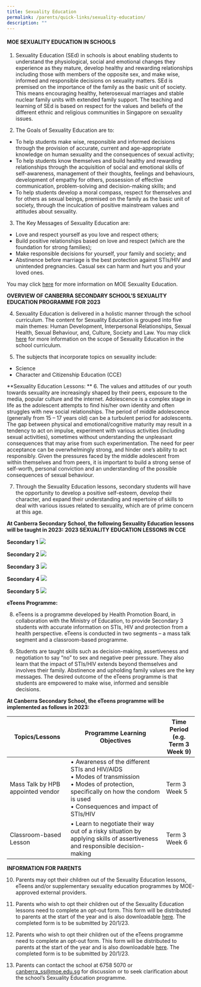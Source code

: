 ```yaml
---
title: Sexuality Education
permalink: /parents/quick-links/sexuality-education/
description: ""
---
```

#### MOE SEXUALITY EDUCATION IN SCHOOLS

1.	Sexuality Education (SEd) in schools is about enabling students to understand the physiological, social and emotional changes they experience as they mature, develop healthy and rewarding relationships including those with members of the opposite sex, and make wise, informed and responsible decisions on sexuality matters. SEd is premised on the importance of the family as the basic unit of society. This means encouraging healthy, heterosexual marriages and stable nuclear family units with extended family support. The teaching and learning of SEd is based on respect for the values and beliefs of the different ethnic and religious communities in Singapore on sexuality issues.

2.	The Goals of Sexuality Education are to:

* To help students make wise, responsible and informed decisions through the provision of accurate, current and age-appropriate knowledge on human sexuality and the consequences of sexual activity;
* To help students know themselves and build healthy and rewarding relationships through the acquisition of social and emotional skills of self-awareness, management of their thoughts, feelings and behaviours, development of empathy for others, possession of effective communication, problem-solving and decision-making skills; and
* To help students develop a moral compass, respect for themselves and for others as sexual beings, premised on the family as the basic unit of society, through the inculcation of positive mainstream values and attitudes about sexuality. 

3.	The Key Messages of Sexuality Education are:

*	Love and respect yourself as you love and respect others;
*	Build positive relationships based on love and respect (which are the foundation for strong families);
* Make responsible decisions for yourself, your family and society; and
*	Abstinence before marriage is the best protection against STIs/HIV and unintended pregnancies. Casual sex can harm and hurt you and your loved ones.

You may click [here](https://go.gov.sg/moe-sexuality-education) for more information on MOE Sexuality Education.

**OVERVIEW OF CANBERRA SECONDARY SCHOOL’S SEXUALITY EDUCATION PROGRAMME FOR 2023**

4.	Sexuality Education is delivered in a holistic manner through the school curriculum. The content for Sexuality Education is grouped into five main themes: Human Development, Interpersonal Relationships, Sexual Health, Sexual Behaviour, and, Culture, Society and Law. You may click [here](https://go.gov.sg/moe-sexuality-education-scope) for more information on the scope of Sexuality Education in the school curriculum.

5.	The subjects that incorporate topics on sexuality include: 
* Science 
* Character and Citizenship Education (CCE)

**Sexuality Education Lessons: **
6.	The values and attitudes of our youth towards sexuality are increasingly shaped by their peers, exposure to the media, popular culture and the internet. Adolescence is a complex stage in life as the adolescent attempts to find his/her own identity and often struggles with new social relationships. The period of middle adolescence (generally from 15 – 17 years old) can be a turbulent period for adolescents. The gap between physical and emotional/cognitive maturity may result in a tendency to act on impulse, experiment with various activities (including sexual activities), sometimes without understanding the unpleasant consequences that may arise from such experimentation. The need for peer acceptance can be overwhelmingly strong, and hinder one’s ability to act responsibly.  Given the pressures faced by the middle adolescent from within themselves and from peers, it is important to build a strong sense of self-worth, personal conviction and an understanding of the possible consequences of sexual behaviour. 

7.	Through the Sexuality Education lessons, secondary students will have the opportunity to develop a positive self-esteem, develop their character, and expand their understanding and repertoire of skills to deal with various issues related to sexuality, which are of prime concern at this age. 

**At Canberra Secondary School, the following Sexuality Education lessons will be taught in 2023:**
**2023 SEXUALITY EDUCATION LESSONS IN CCE**

**Secondary 1**
![](/images/Sexuality%20Education%20for%20Sec%201.jpg)

**Secondary 2**
![](/images/Sexuality%20Education%20for%20Sec%202.jpg)

**Secondary 3**
![](/images/Sexuality%20Education%20for%20Sec%203.jpg)

**Secondary 4**
![](/images/Sexuality%20Education%20for%20Sec%204.jpg)

**Secondary 5**
![](/images/Sexuality%20Education%20for%20Sec%205.jpg)

**eTeens Programme:**

8.	eTeens is a programme developed by Health Promotion Board, in collaboration with the Ministry of Education, to provide Secondary 3 students with accurate information on STIs, HIV and protection from a health perspective. eTeens is conducted in two segments – a mass talk segment and a classroom-based programme.

9.	Students are taught skills such as decision-making, assertiveness and negotiation to say “no” to sex and negative peer pressure. They also learn that the impact of STIs/HIV extends beyond themselves and involves their family. Abstinence and upholding family values are the key messages. The desired outcome of the eTeens programme is that students are empowered to make wise, informed and sensible decisions.

**At Canberra Secondary School, the eTeens programme will be implemented as follows in 2023:**

| Topics/Lessons | Programme Learning Objectives | Time Period <br>(e.g. Term 3 Week 9)|
| -------- | -------- | -------- |
| Mass Talk by HPB appointed vendor      | •	Awareness of the different STIs and HIV/AIDS <br>•	Modes of transmission <br>•	Modes of protection, specifically on how the condom is used <br>•	Consequences and impact of STIs/HIV     | Term 3 Week 5     |
| Classroom-based Lesson     | •	Learn to negotiate their way out of a risky situation by applying skills of assertiveness and responsible decision-making     | Term 3 Week 6     |

**INFORMATION FOR PARENTS**

10.	Parents may opt their children out of the Sexuality Education lessons, eTeens and/or supplementary sexuality education programmes by MOE-approved external providers. 

11.	Parents who wish to opt their children out of the Sexuality Education lessons need to complete an opt-out form. This form will be distributed to parents at the start of the year and is also downloadable [here](https://form.gov.sg/63c13f57e2862f0011b6fb77). The completed form is to be submitted by 20/1/23. 

12.	Parents who wish to opt their children out of the eTeens programme need to complete an opt-out form. This form will be distributed to parents at the start of the year and is also downloadable [here](https://form.gov.sg/63c13dffe2862f0011b6e78a). The completed form is to be submitted by 20/1/23.

13.	Parents can contact the school at 6758 5070 or [canberra_ss@moe.edu.sg](mailto:canberra_ss@moe.edu.sg)  for discussion or to seek clarification about the school’s Sexuality Education programme.